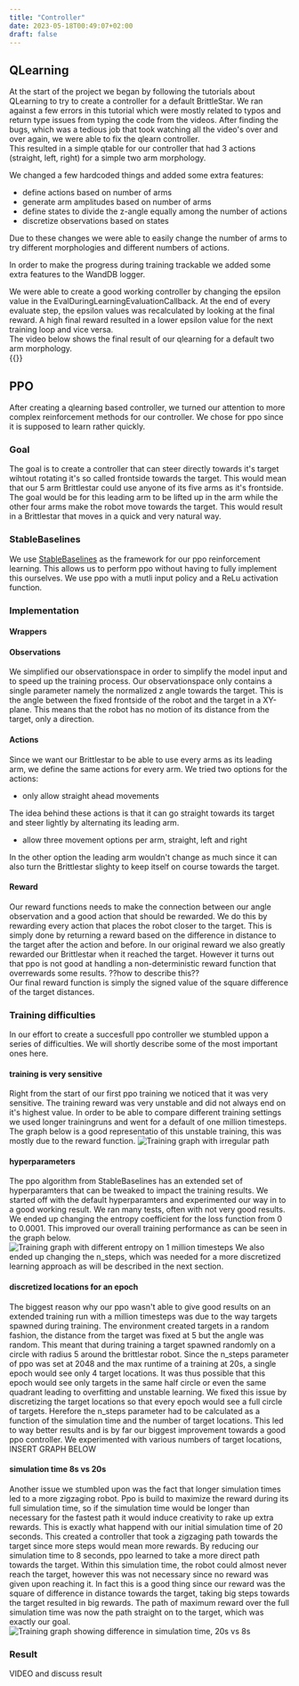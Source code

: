 ```yaml
---
title: "Controller"
date: 2023-05-18T00:49:07+02:00
draft: false
---
```


## QLearning
At the start of the project we began by following the tutorials about QLearning to try to create a controller for a default BrittleStar.
We ran against a few errors in this tutorial which were mostly related to typos and return type issues from typing the code from the videos. After finding the bugs, which was a tedious job that took watching all the video's over and over again, we were able to fix the qlearn controller.  
This resulted in a simple qtable for our controller that had 3 actions (straight, left, right) for a simple two arm morphology.  
  
We changed a few hardcoded things and added some extra features:
- define actions based on number of arms
- generate arm amplitudes based on number of arms
- define states to divide the z-angle equally among the number of actions
- discretize observations based on states

Due to these changes we were able to easily change the number of arms to try different morphologies and different numbers of actions.  

In order to make the progress during training trackable we added some extra features to the WandDB logger.  

We were able to create a good working controller by changing the epsilon value in the EvalDuringLearningEvaluationCallback. At the end of every evaluate step, the epsilon values was recalculated by looking at the final reward. A high final reward resulted in a lower epsilon value for the next training loop and vice versa.  
The video below shows the final result of our qlearning for a default two arm morphology.  
{{<youtube j1NyO1EOkjg>}}


## PPO 
After creating a qlearning based controller, we turned our attention to more complex reinforcement methods for our controller.
We chose for ppo since it is supposed to learn rather quickly. 

### Goal
The goal is to create a controller that can steer directly towards it's target wihtout rotating it's so called frontside towards the target.
This would mean that our 5 arm Brittlestar could use anyone of its five arms as it's frontside. The goal would be for this leading arm to be lifted up in the arm while the other four arms make the robot move towards the target. This would result in a Brittlestar that moves in a quick and very natural way.

### StableBaselines
We use [StableBaselines](https://stable-baselines3.readthedocs.io/en/master/modules/ppo.html) as the framework for our ppo reinforcement learning.
This allows us to perform ppo without having to fully implement this ourselves. We use ppo with a mutli input policy and a ReLu activation function. 

### Implementation
#### Wrappers
#### Observations
We simplified our observationspace in order to simplify the model input and to speed up the training process. Our observationspace only contains a single parameter namely the normalized z angle towards the target. This is the angle between the fixed frontside of the robot and the target in a XY-plane. This means that the robot has no motion of its distance from the target, only a direction.

#### Actions
Since we want our Brittlestar to be able to use every arms as its leading arm, we define the same actions for every arm.
We tried two options for the actions:
- only allow straight ahead movements

The idea behind these actions is that it can go straight towards its target and steer lightly by alternating its leading arm. 
- allow three movement options per arm, straight, left and right

In the other option the leading arm wouldn't change as much since it can also turn the Brittlestar slighty to keep itself on course towards the target.

#### Reward
Our reward functions needs to make the connection between our angle observation and a good action that should be rewarded. We do this by rewarding every action that places the robot closer to the target. This is simply done by returning a reward based on the difference in distance to the target after the action and before. In our original reward we also greatly rewarded our Brittlestar when it reached the target. However it turns out that ppo is not good at handling a non-deterministic reward function that overrewards some results. ??how to describe this??  
Our final reward function is simply the signed value of the square difference of the target distances.

### Training difficulties
In our effort to create a succesfull ppo controller we stumbled uppon a series of difficulties. We will shortly describe some of the most important ones here.

#### training is very sensitive
Right from the start of our first ppo training we noticed that it was very sensitive. The training reward was very unstable and did not always end on it's highest value. In order to be able to compare different training settings we used longer trainingruns and went for a default of one million timesteps.
The graph below is a good representatio of this unstable training, this was mostly due to the reward function.
![Training graph with irregular path](/images/chart_sensitive_training.png)

#### hyperparameters
The ppo algorithm from StableBaselines has an extended set of hyperparamters that can be tweaked to impact the training results. 
We started off with the default hyperparamters and experimented our way in to a good working result. We ran many tests, often with not very good results. 
We ended up changing the entropy coefficient for the loss function from 0 to 0.0001. This improved our overall training performance as can be seen in the graph below.
![Training graph with different entropy on 1 million timesteps](/images/chart_controller_entcoef.png)
We also ended up changing the n_steps, which was needed for a more discretized learning approach as will be described in the next section.

#### discretized locations for an epoch
The biggest reason why our ppo wasn't able to give good results on an extended training run with a million timesteps was due to the way targets spawned during training. The environment created targets in a random fashion, the distance from the target was fixed at 5 but the angle was random. This meant that during training a target spawned randomly on a circle with radius 5 around the brittlestar robot.
Since the n_steps parameter of ppo was set at 2048 and the max runtime of a training at 20s, a single epoch would see only 4 target locations. It was thus possible that this epoch would see only targets in the same half circle or even the same quadrant leading to overfitting and unstable learning.
We fixed this issue by discretizing the target locations so that every epoch would see a full circle of targets. Herefore the n_steps parameter had to be calculated as a function of the simulation time and the number of target locations. This led to way better results and is by far our biggest improvement towards a good ppo controller. We experimented with various numbers of target locations, INSERT GRAPH BELOW

#### simulation time 8s vs 20s
Another issue we stumbled upon was the fact that longer simulation times led to a more zigzaging robot. Ppo is build to maximize the reward during its full simulation time, so if the simulation time would be longer than necessary for the fastest path it would induce creativity to rake up extra rewards.
This is exactly what happend with our initial simulation time of 20 seconds. This created a controller that took a zigzaging path towards the target since more steps would mean more rewards. 
By reducing our simulation time to 8 seconds, ppo learned to take a more direct path towards the target. Within this simulation time, the robot could almost never reach the target, however this was not necessary since no reward was given upon reaching it. In fact this is a good thing since our reward was the square of difference in distance towards the target, taking big steps towards the target resulted in big rewards. The path of maximum reward over the full simulation time was now the path straight on to the target, which was exactly our goal.
![Training graph showing difference in simulation time, 20s vs 8s](/images/chart_controller_simtime.png)

### Result
VIDEO and discuss result

